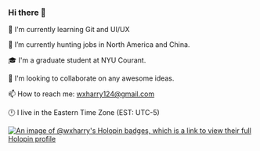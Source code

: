 ### Hi there 👋

🌱 I'm currently learning Git and UI/UX

🔭 I’m currently hunting jobs in North America and China.

🎓 I'm a graduate student at NYU Courant.

👯 I'm looking to collaborate on any awesome ideas.

📫 How to reach me: wxharry124@gmail.com

🕛 I live in the Eastern Time Zone (EST: UTC-5)


[![An image of @wxharry's Holopin badges, which is a link to view their full Holopin profile](https://holopin.me/wxharry)](https://holopin.io/@wxharry)
